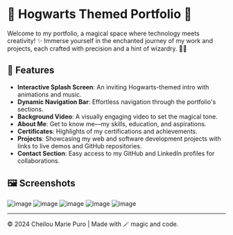 # 🌟 Hogwarts Themed Portfolio 🌟

Welcome to my portfolio, a magical space where technology meets creativity! ✨ Immerse yourself in the enchanted journey of my work and projects, each crafted with precision and a hint of wizardry. 🧙‍♀️

## 📜 Features
- **Interactive Splash Screen**: An inviting Hogwarts-themed intro with animations and music.
- **Dynamic Navigation Bar**: Effortless navigation through the portfolio's sections.
- **Background Video**: A visually engaging video to set the magical tone.
- **About Me**: Get to know me—my skills, education, and aspirations.
- **Certificates**: Highlights of my certifications and achievements.
- **Projects**: Showcasing my web and software development projects with links to live demos and GitHub repositories.
- **Contact Section**: Easy access to my GitHub and LinkedIn profiles for collaborations.

## 🖼️ Screenshots
![image](https://github.com/user-attachments/assets/0098d89b-1301-41b5-98f5-3f9aa552167a)
![image](https://github.com/user-attachments/assets/c353e587-f966-4db7-a98d-493899876405)
![image](https://github.com/user-attachments/assets/41e413cd-0889-4fb4-b2ce-02e9a1b61602)
![image](https://github.com/user-attachments/assets/2c83332f-2cd5-494a-9d2b-cf0b5e656586)
![image](https://github.com/user-attachments/assets/782654ac-33a6-4496-9461-b855e74862f9)

---

© 2024 Cheilou Marie Puro | Made with 🪄 magic and code.
